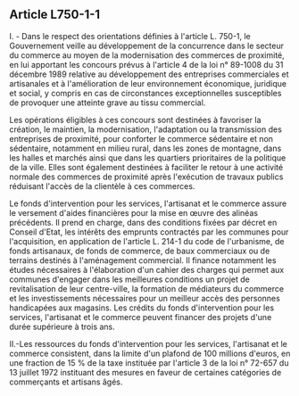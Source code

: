 Article L750-1-1
----
I. - Dans le respect des orientations définies à l'article L. 750-1, le
Gouvernement veille au développement de la concurrence dans le secteur du
commerce au moyen de la modernisation des commerces de proximité, en lui
apportant les concours prévus à l'article 4 de la loi n° 89-1008 du 31 décembre
1989 relative au développement des entreprises commerciales et artisanales et à
l'amélioration de leur environnement économique, juridique et social, y compris
en cas de circonstances exceptionnelles susceptibles de provoquer une atteinte
grave au tissu commercial.

Les opérations éligibles à ces concours sont destinées à favoriser la création,
le maintien, la modernisation, l'adaptation ou la transmission des entreprises
de proximité, pour conforter le commerce sédentaire et non sédentaire, notamment
en milieu rural, dans les zones de montagne, dans les halles et marchés ainsi
que dans les quartiers prioritaires de la politique de la ville. Elles sont
également destinées à faciliter le retour à une activité normale des commerces
de proximité après l'exécution de travaux publics réduisant l'accès de la
clientèle à ces commerces.

Le fonds d'intervention pour les services, l'artisanat et le commerce assure le
versement d'aides financières pour la mise en œuvre des alinéas précédents. Il
prend en charge, dans des conditions fixées par décret en Conseil d'Etat, les
intérêts des emprunts contractés par les communes pour l'acquisition, en
application de l'article L. 214-1 du code de l'urbanisme, de fonds artisanaux,
de fonds de commerce, de baux commerciaux ou de terrains destinés à
l'aménagement commercial. Il finance notamment les études nécessaires à
l'élaboration d'un cahier des charges qui permet aux communes d'engager dans les
meilleures conditions un projet de revitalisation de leur centre-ville, la
formation de médiateurs du commerce et les investissements nécessaires pour un
meilleur accès des personnes handicapées aux magasins. Les crédits du fonds
d'intervention pour les services, l'artisanat et le commerce peuvent financer
des projets d'une durée supérieure à trois ans.

II.-Les ressources du fonds d'intervention pour les services, l'artisanat et le
commerce consistent, dans la limite d'un plafond de 100 millions d'euros, en une
fraction de 15 % de la taxe instituée par l'article 3 de la loi n° 72-657 du 13
juillet 1972 instituant des mesures en faveur de certaines catégories de
commerçants et artisans âgés.
